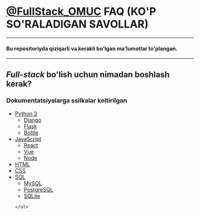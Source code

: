 <div>
<h1><a href="https://t.me/FullStack_OMUC">@FullStack_OMUC</a> FAQ (KO'P SO'RALADIGAN SAVOLLAR) </h1>
<hr>
<h4>Bu repositoriyda qiziqarli va kerakli bo'lgan ma'lumotlar to'plangan.</h4>
<hr>
</div>
<div>
    <h2><b><i>Full-stack</i></b> bo'lish uchun nimadan boshlash kerak?</h2>
    <h3>Dokumentatsiyalarga ssilkalar keltirilgan</h3>
    <ul>
        <li><a href = "https://docs.python.org/3/" >Python 3</a>
            <ul>
                <li><a href = "https://docs.djangoproject.com/en/3.0/">Django</a></li>
                <li><a href = "https://flask.palletsprojects.com/en/1.1.x/">Flask</a></li>
                <li><a href = "http://bottlepy.org/docs/stable/">Bottle</a></li>
            </ul>
        </li>
        <li><a href = "https://developer.mozilla.org/en-US/docs/Web/JavaScript">JavaScript</a>
        <ul>
            <li><a href = "https://reactjs.org/docs/getting-started.html">React</a></li>
            <li><a href = "https://vuejs.org/v2/guide/">Vue</a></li>
            <li><a href = "https://nodejs.org/en/docs/">Node</a></li>
        </ul>
        </li>
        <li><a href = "https://developer.mozilla.org/en-US/docs/Web/HTML">HTML</a></li>
        <li><a href = "https://developer.mozilla.org/en-US/docs/Web/CSS">CSS</a></li>
        <li><a href = "https://uz.wikipedia.org/wiki/SQL">SQL</a>
            <ul>
                <li><a href = "https://dev.mysql.com/doc/">MySQL</a></li>
                <li><a href = "https://www.postgresql.org/docs/">PostgreSQL</a></li>
                <li><a href = "https://www.sqlite.org/docs.html">SQLite</a></li>
            </ul>
        </li>

    </ul>
</div>
